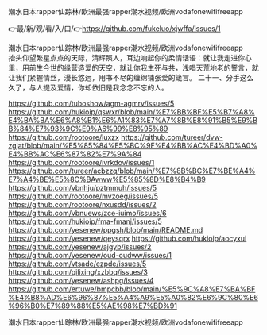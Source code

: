 潮水日本rapper仙踪林/欧洲最强rapper潮水视频/欧洲vodafonewififreeapp

👉最/新/观/看/入/口/👉https://github.com/fukeluo/xjwffa/issues/1

潮水日本rapper仙踪林/欧洲最强rapper潮水视频/欧洲vodafonewififreeapp　　抬头仰望繁星点点的天际，清辉照人，耳边响起你的柔情话语：就让我走进你心里，用前生今世的缘营造爱的天空，就让你我生死与共，浅唱天荒地老的誓言，就让我们紧握情丝，漫长悠远，用书不尽的缠绵铺张爱的箴言。
	二十一、分手这么久了，与人提及爱情，你却依旧是我念念不忘的人。


https://github.com/tuboshow/agm-agmrv/issues/5
https://github.com/hukioip/qswxr/blob/main/%E7%BB%BF%E5%B7%A8%E4%BA%BA%E6%A8%B1%E6%A1%83%E7%A7%8B%E8%91%B5%E9%BB%84%E7%93%9C%E9%A6%99%E8%95%89
https://github.com/rootoore/luxzx
https://github.com/tureer/dvw-zgjat/blob/main/%E5%85%84%E5%BC%9F%E4%BB%AC%E4%BD%A0%E4%BB%AC%E6%87%82%E7%9A%84
https://github.com/rootoore/ivrkdov/issues/1
https://github.com/tureer/acbzzq/blob/main/%E7%8B%BC%E7%BE%A4%E7%A4%BE%E5%8C%BAwww%E5%85%8D%E8%B4%B9
https://github.com/vbnhju/pztmmuh/issues/5
https://github.com/rootoore/mvzoeg/issues/5
https://github.com/rootoore/nxusdd/issues/2
https://github.com/vbnuews/zce-iuimo/issues/6
https://github.com/hukioip/fma-fmanj/issues/5
https://github.com/yesenew/ppgsh/blob/main/README.md
https://github.com/yesenew/qeysqrx
https://github.com/hukioip/aocyxui
https://github.com/yesenew/ajgyb/issues/2
https://github.com/yesenew/oud-oudww/issues/1
https://github.com/vtsade/ezpde/issues/5
https://github.com/qilixing/xzbbq/issues/3
https://github.com/yesenew/ashpg/issues/4
https://github.com/ertuwe/bmpcbb/blob/main/%E5%9C%A8%E7%BA%BF%E4%B8%AD%E6%96%87%E5%A4%A9%E5%A0%82%E6%9C%80%E6%96%B0%E7%89%88%E5%AE%98%E7%BD%91

潮水日本rapper仙踪林/欧洲最强rapper潮水视频/欧洲vodafonewififreeapp
